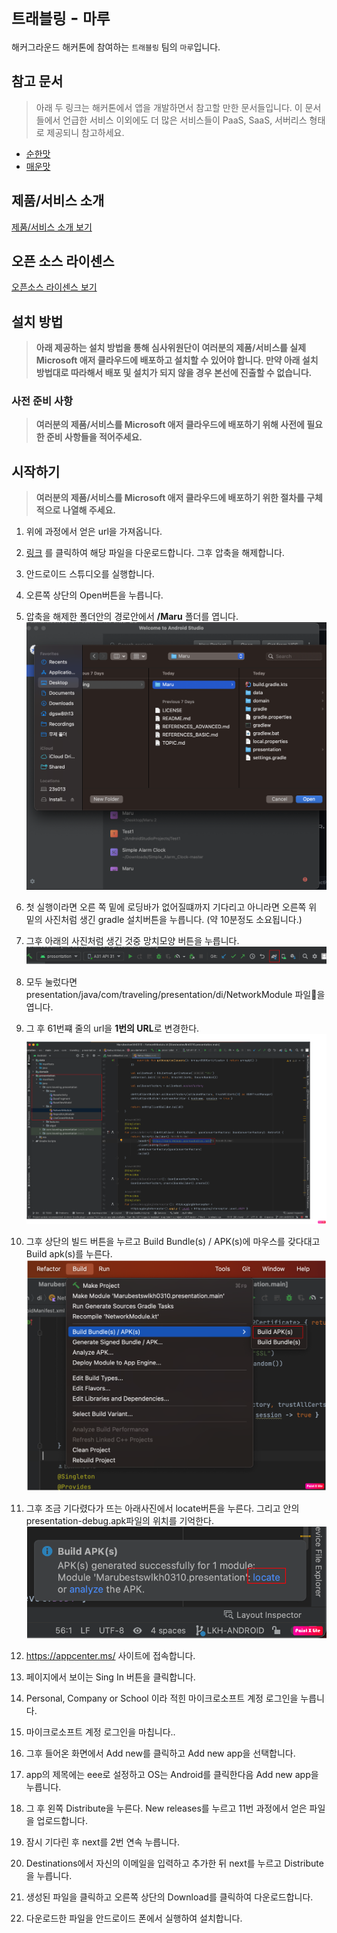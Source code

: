 # `트래블링` - `마루`

해커그라운드 해커톤에 참여하는 `트래블링` 팀의 `마루`입니다.

## 참고 문서

> 아래 두 링크는 해커톤에서 앱을 개발하면서 참고할 만한 문서들입니다. 이 문서들에서 언급한 서비스 이외에도 더 많은 서비스들이 PaaS, SaaS, 서버리스 형태로 제공되니 참고하세요.

- [순한맛](./REFERENCES_BASIC.md)
- [매운맛](./REFERENCES_ADVANCED.md)

## 제품/서비스 소개

<!-- 아래 링크는 지우지 마세요 -->
[제품/서비스 소개 보기](TOPIC.md)
<!-- 위 링크는 지우지 마세요 -->

## 오픈 소스 라이센스

<!-- 아래 링크는 지우지 마세요 -->
[오픈소스 라이센스 보기](./LICENSE)
<!-- 위 링크는 지우지 마세요 -->

## 설치 방법

> **아래 제공하는 설치 방법을 통해 심사위원단이 여러분의 제품/서비스를 실제 Microsoft 애저 클라우드에 배포하고 설치할 수 있어야 합니다. 만약 아래 설치 방법대로 따라해서 배포 및 설치가 되지 않을 경우 본선에 진출할 수 없습니다.**

### 사전 준비 사항

> **여러분의 제품/서비스를 Microsoft 애저 클라우드에 배포하기 위해 사전에 필요한 준비 사항들을 적어주세요.**

## 시작하기

> **여러분의 제품/서비스를 Microsoft 애저 클라우드에 배포하기 위한 절차를 구체적으로 나열해 주세요.**


1. 위에 과정에서 얻은 url을 가져옵니다.
2. [링크](https://github.com/hackersground-kr/Travling/archive/refs/heads/LKH-ANDROID.zip) 를 클릭하여 해당 파일을 다운로드합니다. 그후 압축을 해제합니다.
3. 안드로이드 스튜디오를 실행합니다.
4. 오른쪽 상단의 Open버튼을 누릅니다.
5. 압축을 해제한 폴더안의 경로안에서 **/Maru** 폴더를 엽니다.
![test](https://github.com/hackersground-kr/Travling/blob/main/images/folder.png?raw=true)

6. 첫 실행이라면 오른 쪽 밑에 로딩바가 없어질떄까지 기다리고 아니라면 오른쪽 위 밑의 사진처럼 생긴 gradle 설치버튼을 누릅니다. (약 10분정도 소요됩니다.)
7. 그후 아래의 사진처럼 생긴 것중 망치모양 버튼을 누릅니다.
![gradle](https://github.com/hackersground-kr/Travling/blob/main/images/gradle.png?raw=true)
8. 모두 눌렀다면 presentation/java/com/traveling/presentation/di/NetworkModule 파일을 엽니다.
9. 그 후 61번쨰 줄의 url을 **1번의 URL**로 변경한다.
![folder](https://github.com/hackersground-kr/Travling/blob/main/images/network.png?raw=true)
10. 그후 상단의 빌드 버튼을 누르고 Build Bundle(s) / APK(s)에 마우스를 갖다대고 Build apk(s)를 누른다.
![apk](https://github.com/hackersground-kr/Travling/blob/main/images/buildapk.png?raw=true)
11. 그후 조금 기다렸다가 뜨는 아래사진에서 locate버튼을 누른다. 그리고 안의 presentation-debug.apk파일의 위치를 기억한다.
![located](https://github.com/hackersground-kr/Travling/blob/main/images/located.png?raw=true)
12. https://appcenter.ms/ 사이트에 접속합니다.
13. 페이지에서 보이는 Sing In 버튼을 클릭합니다.
14. Personal, Company or School 이라 적힌 마이크로소프트 계정 로그인을 누릅니다.
15. 마이크로소프트 계정 로그인을 마칩니다..
16. 그후 들어온 화면에서 Add new를 클릭하고 Add new app을 선택합니다.
17. app의 제목에는 eee로 설정하고 OS는 Android를 클릭한다음 Add new app을 누릅니다.
18. 그 후 왼쪽 Distribute을 누른다. New releases를 누르고 11번 과정에서 얻은 파일을 업로드합니다.
19. 잠시 기다린 후 next를 2번 연속 누릅니다.
20. Destinations에서 자신의 이메일을 입력하고 추가한 뒤 next를 누르고  Distribute을 누릅니다.
21. 생성된 파일을 클릭하고 오른쪽 상단의 Download를 클릭하여 다운로드합니다.
22. 다운로드한 파일을 안드로이드 폰에서 실행하여 설치합니다.
